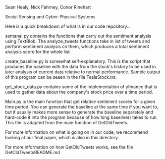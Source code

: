 Sean Healy, Nick Fahrney, Conor Rinehart

Social Sensing and Cyber-Physical Systems

Here is a quick breakdown of what is in our code repository...

sentanal.py contains the functions that carry out the sentiment analysis using TextBlob. The analyze_tweets functions take in list of tweets and perform sentiment analysis on them, which produces a total sentiment analysis score for the whole list. 

create_baseline.py is somewhat self-explanatory. This is the script that produces the baseline with the data from the stock's history to be used in later analysis of current data relative to normal performance. Sample output of this program can be seeen in the file TeslaStock.txt.

get_stock_data.py contains some of the implementation of yfinance that is used to gather data about the company's stock price over a time period.

Main.py is the main function that get relative sentiment scores for a given time period. You can generate the baseline at the same time if you want to, but it usually makes more sense to generate the baseline separately and hard-code it into the program because of how long baseline() takes to run. This file is adapted from the main function of GetOldTweets.

For more information on what is going on in our code, we recommend looking at our final paper, which is also in this directory.

For more information on how GetOldTweets works, see the file GetOldTweetsREADME.md
